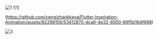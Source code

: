 
![1](https://github.com/cengizhankkaya/Flutter-Inspiration-Animation/assets/92298156/9d370c92-3458-427c-ba00-6a42a52ea39a) ![1]

(https://github.com/cengizhankkaya/Flutter-Inspiration-Animation/assets/92298156/53412870-dca9-4e32-8500-89f5b164f988)

![3](https://github.com/cengizhankkaya/Flutter-Inspiration-Animation/assets/92298156/7dfb7e8c-e60e-490c-9f25-43b7542f8741)

